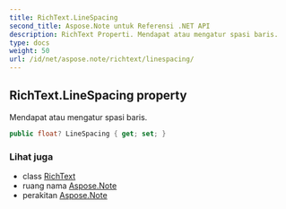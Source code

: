 ```yaml
---
title: RichText.LineSpacing
second_title: Aspose.Note untuk Referensi .NET API
description: RichText Properti. Mendapat atau mengatur spasi baris.
type: docs
weight: 50
url: /id/net/aspose.note/richtext/linespacing/
---
```

## RichText.LineSpacing property

Mendapat atau mengatur spasi baris.

```csharp
public float? LineSpacing { get; set; }
```

### Lihat juga

* class [RichText](../)
* ruang nama [Aspose.Note](../../richtext/)
* perakitan [Aspose.Note](../../../)


